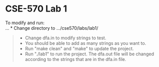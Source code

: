 # CSE-570 Lab 1

To modify and run:  
... * Change directory to .../cse570/labs/lab1/  
> * Change dfa.in to modify strings to test.  
> * You should be able to add as many strings as you want to.  
> * Run "make clean" and "make" to update the project.  
> * Run "./lab1" to run the project. The dfa.out file will be changed according to the strings that are in the dfa.in file.  
